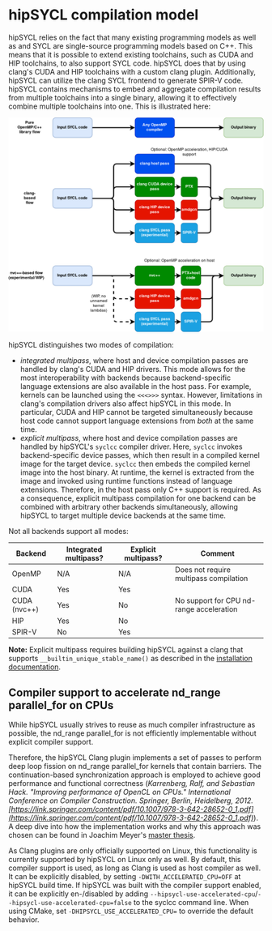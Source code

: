 # hipSYCL compilation model


hipSYCL relies on the fact that many existing programming models as well as and SYCL are single-source programming models based on C++. This means that it is possible to extend existing toolchains, such as CUDA and HIP toolchains, to also support SYCL code. hipSYCL does that by using clang's CUDA and HIP toolchains with a custom clang plugin. Additionally, hipSYCL can utilize the clang SYCL frontend to generate SPIR-V code. 
hipSYCL contains mechanisms to embed and aggregate  compilation results from multiple toolchains into a single binary, allowing it to effectively combine multiple toolchains into one. This is illustrated here:

![syclcc design](/doc/img/syclcc.png)

hipSYCL distinguishes two modes of compilation:
* *integrated multipass*, where host and device compilation passes are handled by clang's CUDA and HIP drivers. This mode allows for the most interoperability with backends because backend-specific language extensions are also available in the host pass. For example, kernels can be launched using the `<<<>>>` syntax. However, limitations in clang's compilation drivers also affect hipSYCL in this mode. In particular, CUDA and HIP cannot be targeted simultaneously because host code cannot support language extensions from *both* at the same time.
* *explicit multipass*, where host and device compilation passes are handled by hipSYCL's `syclcc` compiler driver. Here, `syclcc` invokes backend-specific device passes, which then result in a compiled kernel image for the target device. `syclcc` then embeds the compiled kernel image into the host binary. At runtime, the kernel is extracted from the image and invoked using runtime functions instead of language extensions. Therefore, in the host pass only C++ support is required. As a consequence, explicit multipass compilation for one backend can be combined with arbitrary other backends simultaneously, allowing hipSYCL to target multiple device backends at the same time.

Not all backends support all modes:


| Backend      | Integrated multipass? | Explicit multipass? | Comment                                  |
|--------------|-----------------------|---------------------|------------------------------------------|
| OpenMP       | N/A                   | N/A                 | Does not require multipass compilation   |
| CUDA         | Yes                   | Yes                 |                                          |
| CUDA (nvc++) | Yes                   | No                  | No support for CPU nd-range acceleration |
| HIP          | Yes                   | No                  |                                          |
| SPIR-V       | No                    | Yes                 |                                          |

**Note:** Explicit multipass requires building hipSYCL against a clang that supports `__builtin_unique_stable_name()` as described in the [installation documentation](installing.md).


## Compiler support to accelerate nd_range parallel_for on CPUs
While hipSYCL usually strives to reuse as much compiler infrastructure as possible,
the nd_range parallel_for is not efficiently implementable without explicit compiler support.

Therefore, the hipSYCL Clang plugin implements a set of passes to perform deep loop fission
on nd_range parallel_for kernels that contain barriers. The continuation-based synchronization
approach is employed to achieve good performance and functional correctness (_Karrenberg, Ralf, and Sebastian Hack. "Improving performance of OpenCL on CPUs." International Conference on Compiler Construction. Springer, Berlin, Heidelberg, 2012. [https://link.springer.com/content/pdf/10.1007/978-3-642-28652-0_1.pdf](https://link.springer.com/content/pdf/10.1007/978-3-642-28652-0_1.pdf)_).
A deep dive into how the implementation works and why this approach was chosen
can be found in Joachim Meyer's [master thesis](https://joameyer.de/hipsycl/Thesis_JoachimMeyer.pdf).

As Clang plugins are only officially supported on Linux, this functionality is currently
supported by hipSYCL on Linux only as well.
By default, this compiler support is used, as long as Clang is used as host compiler as well.
It can be explicitly disabled, by setting `-DWITH_ACCELERATED_CPU=OFF` at hipSYCL build time.
If hipSYCL was built with the compiler support enabled, it can be explicitly en-/disabled
by adding `--hipsycl-use-accelerated-cpu`/`--hipsycl-use-accelerated-cpu=false` to the 
syclcc command line. When using CMake, set `-DHIPSYCL_USE_ACCELERATED_CPU=` to override
the default behavior.
